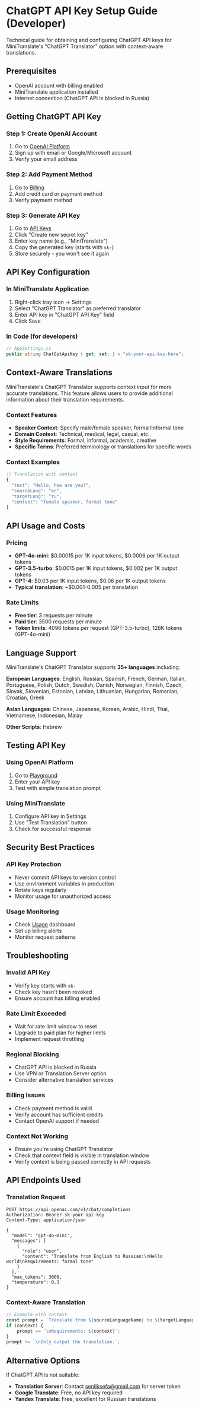 # ChatGPT API Key Setup Guide (Developer)

Technical guide for obtaining and configuring ChatGPT API keys for MiniTranslate's "ChatGPT Translator" option with context-aware translations.

## Prerequisites

- OpenAI account with billing enabled
- MiniTranslate application installed
- Internet connection (ChatGPT API is blocked in Russia)

## Getting ChatGPT API Key

### Step 1: Create OpenAI Account
1. Go to [OpenAI Platform](https://platform.openai.com/signup)
2. Sign up with email or Google/Microsoft account
3. Verify your email address

### Step 2: Add Payment Method
1. Go to [Billing](https://platform.openai.com/account/billing)
2. Add credit card or payment method
3. Verify payment method

### Step 3: Generate API Key
1. Go to [API Keys](https://platform.openai.com/api-keys)
2. Click "Create new secret key"
3. Enter key name (e.g., "MiniTranslate")
4. Copy the generated key (starts with `sk-`)
5. Store securely - you won't see it again

## API Key Configuration

### In MiniTranslate Application
1. Right-click tray icon → Settings
2. Select "ChatGPT Translator" as preferred translator
3. Enter API key in "ChatGPT API Key" field
4. Click Save

### In Code (for developers)
```csharp
// AppSettings.cs
public string ChatGptApiKey { get; set; } = "sk-your-api-key-here";
```

## Context-Aware Translations

MiniTranslate's ChatGPT Translator supports context input for more accurate translations. This feature allows users to provide additional information about their translation requirements.

### Context Features
- **Speaker Context**: Specify male/female speaker, formal/informal tone
- **Domain Context**: Technical, medical, legal, casual, etc.
- **Style Requirements**: Formal, informal, academic, creative
- **Specific Terms**: Preferred terminology or translations for specific words

### Context Examples
```javascript
// Translation with context
{
  "text": "Hello, how are you?",
  "sourceLang": "en",
  "targetLang": "ru",
  "context": "female speaker, formal tone"
}
```

## API Usage and Costs

### Pricing
- **GPT-4o-mini**: $0.00015 per 1K input tokens, $0.0006 per 1K output tokens
- **GPT-3.5-turbo**: $0.0015 per 1K input tokens, $0.002 per 1K output tokens
- **GPT-4**: $0.03 per 1K input tokens, $0.06 per 1K output tokens
- **Typical translation**: ~$0.001-0.005 per translation

### Rate Limits
- **Free tier**: 3 requests per minute
- **Paid tier**: 3500 requests per minute
- **Token limits**: 4096 tokens per request (GPT-3.5-turbo), 128K tokens (GPT-4o-mini)

## Language Support

MiniTranslate's ChatGPT Translator supports **35+ languages** including:

**European Languages**: English, Russian, Spanish, French, German, Italian, Portuguese, Polish, Dutch, Swedish, Danish, Norwegian, Finnish, Czech, Slovak, Slovenian, Estonian, Latvian, Lithuanian, Hungarian, Romanian, Croatian, Greek

**Asian Languages**: Chinese, Japanese, Korean, Arabic, Hindi, Thai, Vietnamese, Indonesian, Malay

**Other Scripts**: Hebrew

## Testing API Key

### Using OpenAI Platform
1. Go to [Playground](https://platform.openai.com/playground)
2. Enter your API key
3. Test with simple translation prompt

### Using MiniTranslate
1. Configure API key in Settings
2. Use "Test Translation" button
3. Check for successful response

## Security Best Practices

### API Key Protection
- Never commit API keys to version control
- Use environment variables in production
- Rotate keys regularly
- Monitor usage for unauthorized access

### Usage Monitoring
- Check [Usage](https://platform.openai.com/usage) dashboard
- Set up billing alerts
- Monitor request patterns

## Troubleshooting

### Invalid API Key
- Verify key starts with `sk-`
- Check key hasn't been revoked
- Ensure account has billing enabled

### Rate Limit Exceeded
- Wait for rate limit window to reset
- Upgrade to paid plan for higher limits
- Implement request throttling

### Regional Blocking
- ChatGPT API is blocked in Russia
- Use VPN or Translation Server option
- Consider alternative translation services

### Billing Issues
- Check payment method is valid
- Verify account has sufficient credits
- Contact OpenAI support if needed

### Context Not Working
- Ensure you're using ChatGPT Translator
- Check that context field is visible in translation window
- Verify context is being passed correctly in API requests

## API Endpoints Used

### Translation Request
```
POST https://api.openai.com/v1/chat/completions
Authorization: Bearer sk-your-api-key
Content-Type: application/json

{
  "model": "gpt-4o-mini",
  "messages": [
    {
      "role": "user",
      "content": "Translate from English to Russian:\nHello world\nRequirements: formal tone"
    }
  ],
  "max_tokens": 3000,
  "temperature": 0.3
}
```

### Context-Aware Translation
```javascript
// Example with context
const prompt = `Translate from ${sourceLanguageName} to ${targetLanguageName}:\n${text}`;
if (context) {
    prompt += `\nRequirements: ${context}`;
}
prompt += `\nOnly output the translation.`;
```

## Alternative Options

If ChatGPT API is not suitable:
- **Translation Server**: Contact senliksefa@gmail.com for server token
- **Google Translate**: Free, no API key required
- **Yandex Translate**: Free, excellent for Russian translations 